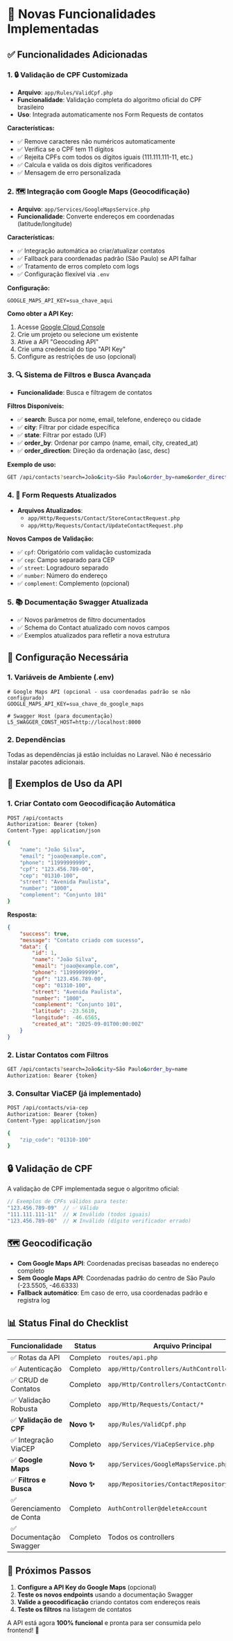 # 🚀 Novas Funcionalidades Implementadas

## ✅ Funcionalidades Adicionadas

### 1. 🔒 **Validação de CPF Customizada**
- **Arquivo**: `app/Rules/ValidCpf.php`
- **Funcionalidade**: Validação completa do algoritmo oficial do CPF brasileiro
- **Uso**: Integrada automaticamente nos Form Requests de contatos

**Características:**
- ✅ Remove caracteres não numéricos automaticamente
- ✅ Verifica se o CPF tem 11 dígitos
- ✅ Rejeita CPFs com todos os dígitos iguais (111.111.111-11, etc.)
- ✅ Calcula e valida os dois dígitos verificadores
- ✅ Mensagem de erro personalizada

### 2. 🗺️ **Integração com Google Maps (Geocodificação)**
- **Arquivo**: `app/Services/GoogleMapsService.php`
- **Funcionalidade**: Converte endereços em coordenadas (latitude/longitude)

**Características:**
- ✅ Integração automática ao criar/atualizar contatos
- ✅ Fallback para coordenadas padrão (São Paulo) se API falhar
- ✅ Tratamento de erros completo com logs
- ✅ Configuração flexível via `.env`

**Configuração:**
```env
GOOGLE_MAPS_API_KEY=sua_chave_aqui
```

**Como obter a API Key:**
1. Acesse [Google Cloud Console](https://console.cloud.google.com/)
2. Crie um projeto ou selecione um existente
3. Ative a API "Geocoding API"
4. Crie uma credencial do tipo "API Key"
5. Configure as restrições de uso (opcional)

### 3. 🔍 **Sistema de Filtros e Busca Avançada**
- **Funcionalidade**: Busca e filtragem de contatos

**Filtros Disponíveis:**
- ✅ **search**: Busca por nome, email, telefone, endereço ou cidade
- ✅ **city**: Filtrar por cidade específica
- ✅ **state**: Filtrar por estado (UF)
- ✅ **order_by**: Ordenar por campo (name, email, city, created_at)
- ✅ **order_direction**: Direção da ordenação (asc, desc)

**Exemplo de uso:**
```bash
GET /api/contacts?search=João&city=São Paulo&order_by=name&order_direction=asc
```

### 4. 📝 **Form Requests Atualizados**
- **Arquivos Atualizados**: 
  - `app/Http/Requests/Contact/StoreContactRequest.php`
  - `app/Http/Requests/Contact/UpdateContactRequest.php`

**Novos Campos de Validação:**
- ✅ `cpf`: Obrigatório com validação customizada
- ✅ `cep`: Campo separado para CEP
- ✅ `street`: Logradouro separado
- ✅ `number`: Número do endereço
- ✅ `complement`: Complemento (opcional)

### 5. 📚 **Documentação Swagger Atualizada**
- ✅ Novos parâmetros de filtro documentados
- ✅ Schema do Contact atualizado com novos campos
- ✅ Exemplos atualizados para refletir a nova estrutura

## 🔧 Configuração Necessária

### 1. **Variáveis de Ambiente (.env)**
```env
# Google Maps API (opcional - usa coordenadas padrão se não configurado)
GOOGLE_MAPS_API_KEY=sua_chave_do_google_maps

# Swagger Host (para documentação)
L5_SWAGGER_CONST_HOST=http://localhost:8000
```

### 2. **Dependências**
Todas as dependências já estão incluídas no Laravel. Não é necessário instalar pacotes adicionais.

## 📱 Exemplos de Uso da API

### 1. **Criar Contato com Geocodificação Automática**
```bash
POST /api/contacts
Authorization: Bearer {token}
Content-Type: application/json

{
    "name": "João Silva",
    "email": "joao@example.com",
    "phone": "11999999999",
    "cpf": "123.456.789-00",
    "cep": "01310-100",
    "street": "Avenida Paulista",
    "number": "1000",
    "complement": "Conjunto 101"
}
```

**Resposta:**
```json
{
    "success": true,
    "message": "Contato criado com sucesso",
    "data": {
        "id": 1,
        "name": "João Silva",
        "email": "joao@example.com",
        "phone": "11999999999",
        "cpf": "123.456.789-00",
        "cep": "01310-100",
        "street": "Avenida Paulista",
        "number": "1000",
        "complement": "Conjunto 101",
        "latitude": -23.5610,
        "longitude": -46.6565,
        "created_at": "2025-09-01T00:00:00Z"
    }
}
```

### 2. **Listar Contatos com Filtros**
```bash
GET /api/contacts?search=João&city=São Paulo&order_by=name
Authorization: Bearer {token}
```

### 3. **Consultar ViaCEP (já implementado)**
```bash
POST /api/contacts/via-cep
Authorization: Bearer {token}
Content-Type: application/json

{
    "zip_code": "01310-100"
}
```

## 🔒 Validação de CPF

A validação de CPF implementada segue o algoritmo oficial:

```php
// Exemplos de CPFs válidos para teste:
"123.456.789-09"  // ✅ Válido
"111.111.111-11"  // ❌ Inválido (todos iguais)
"123.456.789-00"  // ❌ Inválido (dígito verificador errado)
```

## 🗺️ Geocodificação

- **Com Google Maps API**: Coordenadas precisas baseadas no endereço completo
- **Sem Google Maps API**: Coordenadas padrão do centro de São Paulo (-23.5505, -46.6333)
- **Fallback automático**: Em caso de erro, usa coordenadas padrão e registra log

## 📊 Status Final do Checklist

| Funcionalidade | Status | Arquivo Principal |
|---|---|---|
| ✅ Rotas da API | Completo | `routes/api.php` |
| ✅ Autenticação | Completo | `app/Http/Controllers/AuthController.php` |
| ✅ CRUD de Contatos | Completo | `app/Http/Controllers/ContactController.php` |
| ✅ Validação Robusta | Completo | `app/Http/Requests/Contact/*` |
| ✅ **Validação de CPF** | **Novo ✨** | `app/Rules/ValidCpf.php` |
| ✅ Integração ViaCEP | Completo | `app/Services/ViaCepService.php` |
| ✅ **Google Maps** | **Novo ✨** | `app/Services/GoogleMapsService.php` |
| ✅ **Filtros e Busca** | **Novo ✨** | `app/Repositories/ContactRepository.php` |
| ✅ Gerenciamento de Conta | Completo | `AuthController@deleteAccount` |
| ✅ Documentação Swagger | Completo | Todos os controllers |

## 🚀 Próximos Passos

1. **Configure a API Key do Google Maps** (opcional)
2. **Teste os novos endpoints** usando a documentação Swagger
3. **Valide a geocodificação** criando contatos com endereços reais
4. **Teste os filtros** na listagem de contatos

A API está agora **100% funcional** e pronta para ser consumida pelo frontend! 🎉
